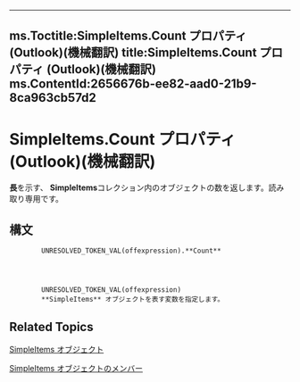 

---
ms.Toctitle:SimpleItems.Count プロパティ (Outlook)(機械翻訳)
title:SimpleItems.Count プロパティ (Outlook)(機械翻訳)
ms.ContentId:2656676b-ee82-aad0-21b9-8ca963cb57d2
---
# SimpleItems.Count プロパティ (Outlook)(機械翻訳)




**長**を示す、 **SimpleItems**コレクション内のオブジェクトの数を返します。読み取り専用です。

## 構文

            UNRESOLVED_TOKEN_VAL(offexpression).**Count**




            UNRESOLVED_TOKEN_VAL(offexpression)
            **SimpleItems** オブジェクトを表す変数を指定します。



## Related Topics

[SimpleItems オブジェクト](b929ae28-fe5f-607e-37b5-ed6a304d4896.md)

[SimpleItems オブジェクトのメンバー](1e423ee9-10cd-e886-a311-792e22412391.md)




